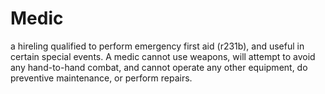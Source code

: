 # Medic
a hireling qualified to perform emergency first aid (r231b), and
useful in certain special events. A medic cannot use weapons,
will attempt to avoid any hand-to-hand combat, and cannot
operate any other equipment, do preventive maintenance, or
perform repairs.
